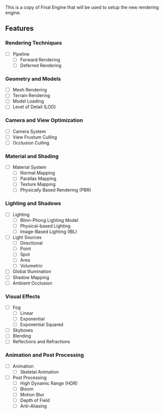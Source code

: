 This is a copy of Final Engine that will be used to setup the new rendering engine.

## Features

### Rendering Techniques

- [ ] Pipeline
  - [ ] Forward Rendering
  - [ ] Deferred Rendering

### Geometry and Models

- [ ] Mesh Rendering
- [ ] Terrain Rendering
- [ ] Model Loading
- [ ] Level of Detail (LOD)

### Camera and View Optimization

- [ ] Camera System
- [ ] View Frustum Culling
- [ ] Occlusion Culling

### Material and Shading

- [ ] Material System
  - [ ] Normal Mapping
  - [ ] Parallax Mapping
  - [ ] Texture Mapping
  - [ ] Physically Based Rendering (PBR)

### Lighting and Shadows

- [ ] Lighting
  - [ ] Blinn-Phong Lighting Model
  - [ ] Physical-based Lighting
  - [ ] Image-Based Lighting (IBL)
- [ ] Light Sources
  - [ ] Directional
  - [ ] Point
  - [ ] Spot
  - [ ] Area
  - [ ] Volumetric
- [ ] Global Illumination
- [ ] Shadow Mapping
- [ ] Ambient Occlusion

### Visual Effects

- [ ] Fog
    - [ ] Linear
    - [ ] Exponential
    - [ ] Exponential Squared
- [ ] Skyboxes
- [ ] Blending
- [ ] Reflections and Refractions

### Animation and Post Processing

- [ ] Animation
  - [ ] Skeletal Animation
- [ ] Post Processing
  - [ ] High Dynamic Range (HDR)
  - [ ] Bloom
  - [ ] Motion Blur
  - [ ] Depth of Field
  - [ ] Anti-Aliasing
